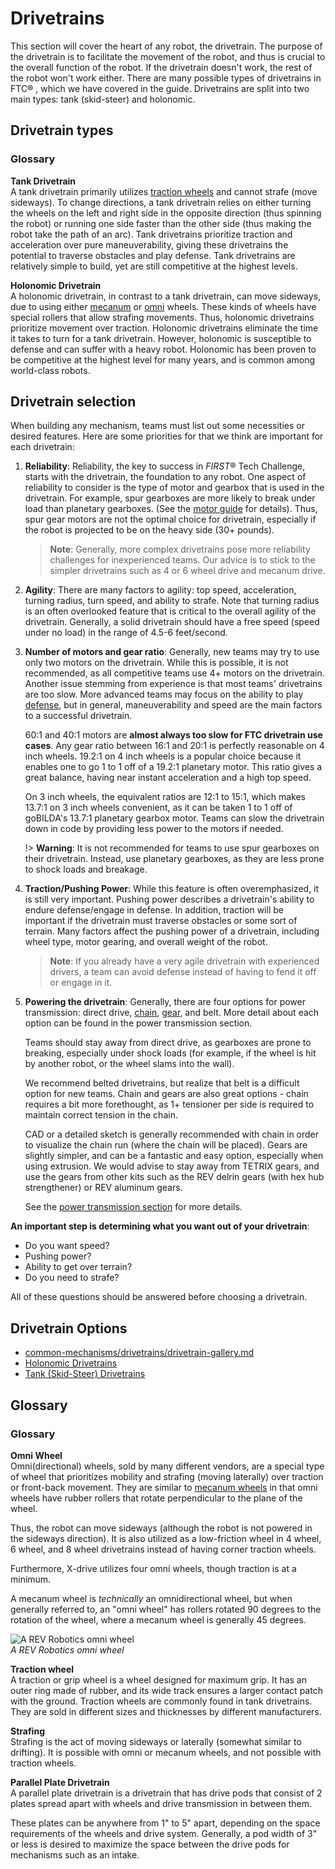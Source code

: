 # Drivetrains

This section will cover the heart of any robot, the drivetrain. The purpose of the drivetrain is to facilitate the movement of the robot, and thus is crucial to the overall function of the robot. If the drivetrain doesn't work, the rest of the robot won't work either. There are many possible types of drivetrains in FTC® , which we have covered in the guide. Drivetrains are split into two main types: tank (skid-steer) and holonomic.

## Drivetrain types

### Glossary

**Tank Drivetrain**  
A tank drivetrain primarily utilizes [traction wheels](#) and cannot strafe (move sideways). To change directions, a tank drivetrain relies on either turning the wheels on the left and right side in the opposite direction (thus spinning the robot) or running one side faster than the other side (thus making the robot take the path of an arc). Tank drivetrains prioritize traction and acceleration over pure maneuverability, giving these drivetrains the potential to traverse obstacles and play defense. Tank drivetrains are relatively simple to build, yet are still competitive at the highest levels.

**Holonomic Drivetrain**  
A holonomic drivetrain, in contrast to a tank drivetrain, can move sideways, due to using either [mecanum](#) or [omni](#) wheels. These kinds of wheels have special rollers that allow strafing movements. Thus, holonomic drivetrains prioritize movement over traction. Holonomic drivetrains eliminate the time it takes to turn for a tank drivetrain. However, holonomic is susceptible to defense and can suffer with a heavy robot. Holonomic has been proven to be competitive at the highest level for many years, and is common among world-class robots.

## Drivetrain selection

When building any mechanism, teams must list out some necessities or desired features. Here are some priorities for that we think are important for each drivetrain:

1. **Reliability**: Reliability, the key to success in *FIRST*® Tech Challenge, starts with the drivetrain, the foundation to any robot. One aspect of reliability to consider is the type of motor and gearbox that is used in the drivetrain. For example, spur gearboxes are more likely to break under load than planetary gearboxes. (See the [motor guide](#) for details). Thus, spur gear motors are not the optimal choice for drivetrain, especially if the robot is projected to be on the heavy side (30+ pounds).

   > **Note**: Generally, more complex drivetrains pose more reliability challenges for inexperienced teams. Our advice is to stick to the simpler drivetrains such as 4 or 6 wheel drive and mecanum drive.

2. **Agility**: There are many factors to agility: top speed, acceleration, turning radius, turn speed, and ability to strafe. Note that turning radius is an often overlooked feature that is critical to the overall agility of the drivetrain. Generally, a solid drivetrain should have a free speed (speed under no load) in the range of 4.5-6 feet/second.

3. **Number of motors and gear ratio**: Generally, new teams may try to use only two motors on the drivetrain. While this is possible, it is not recommended, as all competitive teams use 4+ motors on the drivetrain. Another issue stemming from experience is that most teams' drivetrains are too slow. More advanced teams may focus on the ability to play [defense](#), but in general, maneuverability and speed are the main factors to a successful drivetrain.

   60:1 and 40:1 motors are **almost always too slow for FTC drivetrain use cases**. Any gear ratio between 16:1 and 20:1 is perfectly reasonable on 4 inch wheels. 19.2:1 on 4 inch wheels is a popular choice because it enables one to go 1 to 1 off of a 19.2:1 planetary motor. This ratio gives a great balance, having near instant acceleration and a high top speed.

   On 3 inch wheels, the equivalent ratios are 12:1 to 15:1, which makes 13.7:1 on 3 inch wheels convenient, as it can be taken 1 to 1 off of goBILDA's 13.7:1 planetary gearbox motor. Teams can slow the drivetrain down in code by providing less power to the motors if needed.

   !> **Warning**: It is not recommended for teams to use spur gearboxes on their drivetrain. Instead, use planetary gearboxes, as they are less prone to shock loads and breakage.

4. **Traction/Pushing Power**: While this feature is often overemphasized, it is still very important. Pushing power describes a drivetrain's ability to endure defense/engage in defense. In addition, traction will be important if the drivetrain must traverse obstacles or some sort of terrain. Many factors affect the pushing power of a drivetrain, including wheel type, motor gearing, and overall weight of the robot.

   > **Note**: If you already have a very agile drivetrain with experienced drivers, a team can avoid defense instead of having to fend it off or engage in it.

5. **Powering the drivetrain**: Generally, there are four options for power transmission: direct drive, [chain](#), [gear](#), and belt. More detail about each option can be found in the power transmission section.

   Teams should stay away from direct drive, as gearboxes are prone to breaking, especially under shock loads (for example, if the wheel is hit by another robot, or the wheel slams into the wall).

   We recommend belted drivetrains, but realize that belt is a difficult option for new teams. Chain and gears are also great options - chain requires a bit more forethought, as 1+ tensioner per side is required to maintain correct tension in the chain.

   CAD or a detailed sketch is generally recommended with chain in order to visualize the chain run (where the chain will be placed). Gears are slightly simpler, and can be a fantastic and easy option, especially when using extrusion. We would advise to stay away from TETRIX gears, and use the gears from other kits such as the REV delrin gears (with hex hub strengthener) or REV aluminum gears.

   See the [power transmission section](#) for more details.

**An important step is determining what you want out of your drivetrain**:

- Do you want speed?
- Pushing power?
- Ability to get over terrain?
- Do you need to strafe?

All of these questions should be answered before choosing a drivetrain.

## Drivetrain Options

- [common-mechanisms/drivetrains/drivetrain-gallery.md](en/docs/ftc/common-mechanisms/drivetrains/drivetrain-gallery.md)
- [Holonomic Drivetrains](en/docs/ftc/common-mechanisms/drivetrains/holonomic.md)
- [Tank (Skid-Steer) Drivetrains](en/docs/ftc/common-mechanisms/drivetrains/tank.md)


## Glossary

### Glossary

**Omni Wheel**  
Omni(directional) wheels, sold by many different vendors, are a special type of wheel that prioritizes mobility and strafing (moving laterally) over traction or front-back movement. They are similar to [mecanum wheels](#) in that omni wheels have rubber rollers that rotate perpendicular to the plane of the wheel.

Thus, the robot can move sideways (although the robot is not powered in the sideways direction). It is also utilized as a low-friction wheel in 4 wheel, 6 wheel, and 8 wheel drivetrains instead of having corner traction wheels.

Furthermore, X-drive utilizes four omni wheels, though traction is at a minimum.

A mecanum wheel is *technically* an omnidirectional wheel, but when generally referred to, an "omni wheel" has rollers rotated 90 degrees to the rotation of the wheel, where a mecanum wheel is generally 45 degrees.

![A REV Robotics omni wheel](https://dd8f408.webp.ee/rev-omni-wheel.jpg)  
*A REV Robotics omni wheel*

**Traction wheel**  
A traction or grip wheel is a wheel designed for maximum grip. It has an outer ring made of rubber, and its wide track ensures a larger contact patch with the ground. Traction wheels are commonly found in tank drivetrains. They are sold in different sizes and thicknesses by different manufacturers.

**Strafing**  
Strafing is the act of moving sideways or laterally (somewhat similar to drifting). It is possible with omni or mecanum wheels, and not possible with traction wheels.

**Parallel Plate Drivetrain**  
A parallel plate drivetrain is a drivetrain that has drive pods that consist of 2 plates spread apart with wheels and drive transmission in between them.

These plates can be anywhere from 1" to 5" apart, depending on the space requirements of the wheels and drive system. Generally, a pod width of 3" or less is desired to maximize the space between the drive pods for mechanisms such as an intake.
